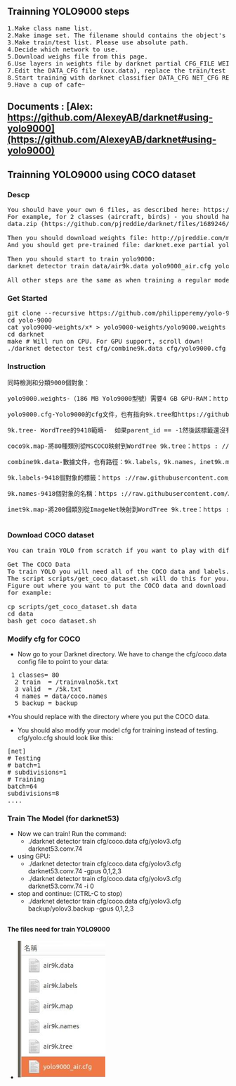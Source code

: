 ## Trainning YOLO9000 steps
<pre>
1.Make class name list.
2.Make image set. The filename should contains the object's class. For example, dog is the class labelof file 123_dog_456.png .
3.Make train/test list. Please use absolute path.
4.Decide which network to use.
5.Download weighs file from this page.
6.Use layers in weights file by darknet partial CFG_FILE WEIGHTS.weights RESULT.weights HOW_MANY_LAYERS .
7.Edit the DATA_CFG file (xxx.data), replace the train/test file with your own.
8.Start training with darknet classifier DATA_CFG NET_CFG RESULT.weights
9.Have a cup of cafe~
</pre>
##
## Documents : [Alex: https://github.com/AlexeyAB/darknet#using-yolo9000](https://github.com/AlexeyAB/darknet#using-yolo9000)
## Trainning YOLO9000 using COCO dataset
### Descp
<pre>
You should have your own 6 files, as described here: https://github.com/AlexeyAB/darknet#using-yolo9000
For example, for 2 classes (aircraft, birds) - you should have these files
data.zip (https://github.com/pjreddie/darknet/files/1689246/data.zip)

Then you should download weights file: http://pjreddie.com/media/files/yolo9000.weights
And you should get pre-trained file: darknet.exe partial yolo9000.cfg yolo9000.weights yolo9000.conv.22 22

Then you should start to train yolo9000:
darknet detector train data/air9k.data yolo9000_air.cfg yolo9000.conv.22

All other steps are the same as when training a regular model of Yolo v2.
</pre>
### Get Started
<pre>
git clone --recursive https://github.com/philipperemy/yolo-9000.git
cd yolo-9000
cat yolo9000-weights/x* > yolo9000-weights/yolo9000.weights # it was generated from split -b 95m yolo9000.weights
cd darknet 
make # Will run on CPU. For GPU support, scroll down!
./darknet detector test cfg/combine9k.data cfg/yolo9000.cfg ../yolo9000-weights/yolo9000.weights data/horses.jpg
</pre>
### Instruction
<pre>
同時檢測和分類9000個對象：

yolo9000.weights-（186 MB Yolo9000型號）需要4 GB GPU-RAM：http：//pjreddie.com/media/files/yolo9000.weights

yolo9000.cfg-Yolo9000的cfg文件，也有指向9k.tree和https://github.com/AlexeyAB/darknet/blob/617cf313ccb1fe005db3f7d88dec04a04bd97cc2/cfg/yolo9000.cfg#L217-L218的路徑coco9k.map

9k.tree- WordTree的9418範疇- <label> <parent_it>如果parent_id == -1然後該標籤還沒有父：https://raw.githubusercontent.com/AlexeyAB/darknet/master/build/darknet/x64/data/9k.tree

coco9k.map-將80種類別從MSCOCO映射到WordTree 9k.tree：https : //raw.githubusercontent.com/AlexeyAB/darknet/master/build/darknet/x64/data/coco9k.map

combine9k.data-數據文件，也有路徑：9k.labels，9k.names，inet9k.map，（改變路徑到你combine9k.train.list）：https://raw.githubusercontent.com/AlexeyAB/darknet/master/build/darknet/x64/data/combine9k.data

9k.labels-9418個對象的標籤：https ://raw.githubusercontent.com/AlexeyAB/darknet/master/build/darknet/x64/data/9k.labels

9k.names-9418個對象的名稱：https ://raw.githubusercontent.com/AlexeyAB/darknet/master/build/darknet/x64/data/9k.names

inet9k.map-將200個類別從ImageNet映射到WordTree 9k.tree：https : //raw.githubusercontent.com/AlexeyAB/darknet/master/build/darknet/x64/data/inet9k.map

</pre>
### Download COCO dataset
<pre>
You can train YOLO from scratch if you want to play with different training regimes, hyper-parameters, or datasets. Here's how to get it working on the COCO dataset.

Get The COCO Data
To train YOLO you will need all of the COCO data and labels. 
The script scripts/get_coco_dataset.sh will do this for you. 
Figure out where you want to put the COCO data and download it, 
for example:

cp scripts/get_coco_dataset.sh data
cd data
bash get_coco_dataset.sh
</pre>
### Modify cfg for COCO
* Now go to your Darknet directory. We have to change the cfg/coco.data config file to point to your data:
<pre>
 1 classes= 80
  2 train  = <path-to-coco>/trainvalno5k.txt
  3 valid  = <path-to-coco>/5k.txt
  4 names = data/coco.names
  5 backup = backup
</pre>
*You should replace <path-to-coco> with the directory where you put the COCO data.
* You should also modify your model cfg for training instead of testing. cfg/yolo.cfg should look like this:
<pre>
[net]
# Testing
# batch=1
# subdivisions=1
# Training
batch=64
subdivisions=8
....
</pre>
### Train The Model (for darknet53)
* Now we can train! Run the command:
    * ./darknet detector train cfg/coco.data cfg/yolov3.cfg darknet53.conv.74
 * using GPU:
    * ./darknet detector train cfg/coco.data cfg/yolov3.cfg darknet53.conv.74 -gpus 0,1,2,3
    * ./darknet detector train cfg/coco.data cfg/yolov3.cfg darknet53.conv.74 -i 0
 * stop and continue: (CTRL-C to stop)
     * ./darknet detector train cfg/coco.data cfg/yolov3.cfg backup/yolov3.backup -gpus 0,1,2,3
 ##
 #### The files need for train YOLO9000
 * ![y9k](https://github.com/jumbokh/yolo-class/blob/master/images/y9kfiles.jpg)
 <pre>
 
 </pre>
 
